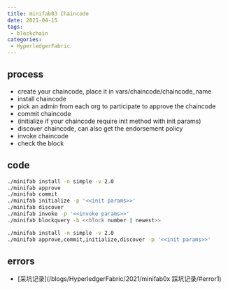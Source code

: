 ```yaml
---
title: minifab03 Chaincode
date: 2021-04-15
tags:
 - blockchain
categories: 
 - HyperledgerFabric
---
```

## process
- create your chaincode, place it in vars/chaincode/chaincode_name
- install chaincode
- pick an admin from each org to participate to approve the chaincode
- commit chaincode
- (initialize if your chaincode require init method with init params)
- discover chaincode, can also get the endorsement policy
- invoke chaincode
- check the block
## code
```bash
./minifab install -n simple -v 2.0 
./minifab approve
./minifab commit 
./minifab initialize -p '<<init params>>'
./minifab discover
./minifab invoke -p '<<invoke params>>'
./minifab blockquery -b <<block number | newest>>
```
```bash
./minifab install -n simple -v 2.0
./minifab approve,commit,initialize,discover -p '<<init params>>'
```
## errors
- [采坑记录](/blogs/HyperledgerFabric/2021/minifab0x 踩坑记录/#error1)
